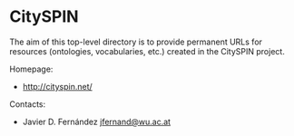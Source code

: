 CitySPIN
===

The aim of this top-level directory is to provide permanent URLs for resources (ontologies, vocabularies, etc.) created in the CitySPIN project.

Homepage:
* http://cityspin.net/

Contacts: 
* Javier D. Fernández <jfernand@wu.ac.at>
